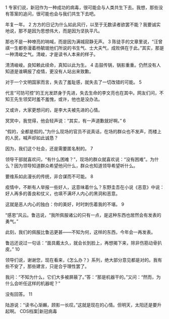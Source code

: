 

1 专家们说，新冠作为一种成功的病毒，很可能会与人类共生下去。我想，那些没有答案的追问，很可能也会与我们共生下去吧。

年复一年。  2 方方的日记为什么如此风行，以至于无数读者欲罢不能？我要诚实地说，那不是因为思想伟大，而是因为坚执平凡。

那也不是一种嘹亮的呐喊，而是因为满城寂静无声。  3 陈徒手的文章里说，“汪曾祺一生都弥漫着杨毓珉他们所说的书生气、士大夫气，成败俱在于此。”其实，那是一种清峻之气。清峻，才是读书人本来的样子。

清清峻峻。良知赖此续命，真知以此为生。  4 击鼓传锅，锅影重重。仍然没有人知道是谁瞒报了疫情，更没有人站出来致歉。

对于一个文明国家而言，失去了羞耻感，就失去了一切改错的可能。  5 

代言“可防可控”的王光发跻身于先进，失去生命的李文亮也在其中。网友们问，不知王先生领奖时羞不羞愧，或许，他也是没办法。

又或许，大家更想问的，是李大夫被先进的心情。

冥冥中，我觉得，他会轻声说：“其实，有一声道歉就好啊。”  6 

“假的，全都是假的。”为什么现场的官员不说真话，在场的群众也不发声，而楼上的人民，喊声却如此诚恳？

因为，我们这个社会，还是需要匿名制的。  7 

领导干部就喜欢问，“有什么困难？”，现场的群众就喜欢说：“没有困难”。为什么？因为领导知道群众希望他问什么，群众也知道领导希望听什么。

要维系如此漫长的传统，非合谋而不可能。  8 

疫情中，不断有人举报一些好人，这意味着什么？东野圭吾在小说《恶意》中说：好人再多的善良和仗义，也填不满坏人内心的黑洞和恶意。

这就是恶人内心的独白：你的美好，时时刺伤着我的不堪。  9 

“感恩”风云。鲁迅说，“我所佩服诸公的只有一点，是这种东西也居然会有发表的勇气。”

此刻，我们的佩服比鲁迅更甚——不知为何，这样的东西，今年会一再发表。

鲁迅还说过一句话：“面具戴太久，就会长到脸上，再想揭下来，除非伤筋动骨扒皮。”  10 

领导们说，谢谢您，现在看来，《怎么办？》系列，绝大部分意见都是对的。我有些不安了，那些建言，只是合乎理性罢了。

我问：“不知为什么，它们大多被屏蔽了。”答：“那是机器干的。”又问：“然而，为什么会听任这样的机器呢？”

没有回答。  11 

陆游说：“读书心渐嬾，顾影一长叹。”这就是现在的心情。但明天，太阳还是要升起啊。 CDS档案|新冠病毒 
